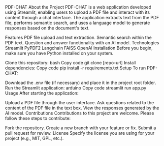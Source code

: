 PDF-CHAT
About the Project
PDF-CHAT is a web application developed using Streamlit, enabling users to upload a PDF file and interact with its content through a chat interface. The application extracts text from the PDF file, performs semantic search, and uses a language model to generate responses based on the document's text.

Features
PDF file upload and text extraction.
Semantic search within the PDF text.
Question and answer functionality with an AI model.
Technologies
Streamlit
PyPDF2
Langchain
FAISS
OpenAI
Installation
Before you begin, make sure you have Python installed on your system.

Clone this repository:
bash
Copy code
git clone [repo-url]
Install dependencies:
Copy code
pip install -r requirements.txt
Setup
To run PDF-CHAT:

Download the .env file (if necessary) and place it in the project root folder.
Run the Streamlit application:
arduino
Copy code
streamlit run app.py
Usage
After starting the application:

Upload a PDF file through the user interface.
Ask questions related to the content of the PDF file in the text box.
View the responses generated by the AI model.
Contributions
Contributions to this project are welcome. Please follow these steps to contribute:

Fork the repository.
Create a new branch with your feature or fix.
Submit a pull request for review.
License
Specify the license you are using for your project (e.g., MIT, GPL, etc.).
